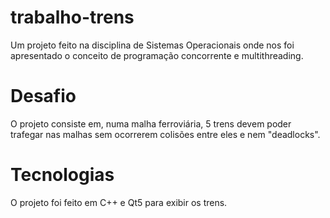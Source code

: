 # trabalho-trens
Um projeto feito na disciplina de Sistemas Operacionais onde nos foi apresentado o conceito de programação concorrente e multithreading.

# Desafio
O projeto consiste em, numa malha ferroviária, 5 trens devem poder trafegar nas malhas sem ocorrerem colisões entre eles e nem "deadlocks".

# Tecnologias
O projeto foi feito em C++ e Qt5 para exibir os trens.
